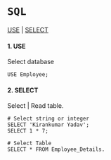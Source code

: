# `SQL`

<a href=#use>USE</a> | <a href=#select>SELECT</a>


<h4 name=use>1. USE</h4> 

Select database

```mysql
USE Employee;
```


<h4 name=select>2. SELECT</h4> 

Select | Read table.

```mysql
# Select string or integer
SELECT 'Kirankumar Yadav';
SELECT 1 * 7;

# Select Table
SELECT * FROM Employee_Details.
```
